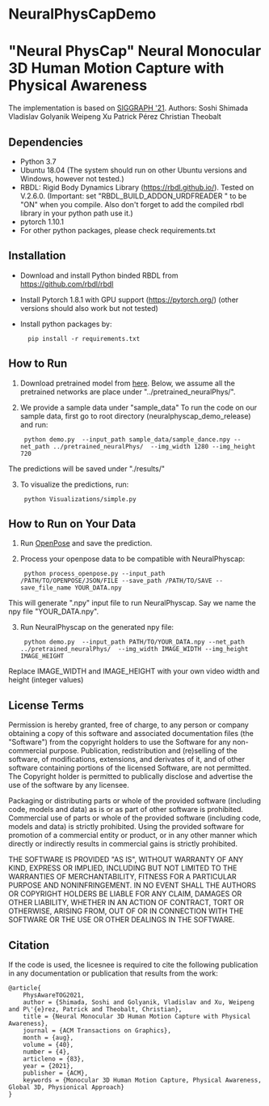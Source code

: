 # NeuralPhysCapDemo


# "Neural PhysCap" Neural Monocular 3D Human Motion Capture with Physical Awareness
The implementation is based on [SIGGRAPH '21](http://vcai.mpi-inf.mpg.de/projects/PhysAware/). 
Authors: Soshi Shimada  Vladislav Golyanik  Weipeng Xu  Patrick Pérez  Christian Theobalt
 
## Dependencies
- Python 3.7
- Ubuntu 18.04 (The system should run on other Ubuntu versions and Windows, however not tested.)
- RBDL: Rigid Body Dynamics Library (https://rbdl.github.io/). Tested on  V.2.6.0.  (Important: set "RBDL_BUILD_ADDON_URDFREADER " to be "ON" when you compile. Also don't forget to add the compiled rbdl library in your python path use it.)
- pytorch 1.10.1
- For other python packages, please check requirements.txt

## Installation
- Download and install Python binded RBDL from  https://github.com/rbdl/rbdl
- Install Pytorch 1.8.1 with GPU support (https://pytorch.org/) (other versions should also work but not tested)
- Install python packages by:

		pip install -r requirements.txt

## How to Run 
1) Download pretrained model from [here](https://drive.google.com/file/d/1ViIDOiCkBcUUm_BIS3W1z2ELRTKYIbBQ/view?usp=sharing). Below, we assume all the pretrained networks are place under "../pretrained_neuralPhys/".
 
2) We provide a sample data under "sample_data" To run the code on our sample data, first go to root directory (neuralphyscap_demo_release) and run:

		python demo.py  --input_path sample_data/sample_dance.npy --net_path ../pretrained_neuralPhys/  --img_width 1280 --img_height 720

The predictions will be saved under "./results/"

3) To visualize the predictions, run:

		python Visualizations/simple.py 

## How to Run on Your Data
1. Run [OpenPose](https://github.com/CMU-Perceptual-Computing-Lab/openpose) and save the prediction.


2. Process your openpose data to be compatible with NeuralPhyscap:
 
		python process_openpose.py --input_path /PATH/TO/OPENPOSE/JSON/FILE --save_path /PATH/TO/SAVE --save_file_name YOUR_DATA.npy

This will generate ".npy" input file to run NeuralPhyscap. Say we name the npy file "YOUR_DATA.npy". 

3. Run NeuralPhyscap on the generated npy file:
	 
		python demo.py  --input_path PATH/TO/YOUR_DATA.npy --net_path ../pretrained_neuralPhys/  --img_width IMAGE_WIDTH --img_height IMAGE_HEIGHT

 Replace IMAGE_WIDTH and IMAGE_HEIGHT with your own video width and height (integer values)

## License Terms
Permission is hereby granted, free of charge, to any person or company obtaining a copy of this software and associated documentation files (the "Software") from the copyright holders to use the Software for any non-commercial purpose. Publication, redistribution and (re)selling of the software, of modifications, extensions, and derivates of it, and of other software containing portions of the licensed Software, are not permitted. The Copyright holder is permitted to publically disclose and advertise the use of the software by any licensee. 

Packaging or distributing parts or whole of the provided software (including code, models and data) as is or as part of other software is prohibited. Commercial use of parts or whole of the provided software (including code, models and data) is strictly prohibited. Using the provided software for promotion of a commercial entity or product, or in any other manner which directly or indirectly results in commercial gains is strictly prohibited. 

THE SOFTWARE IS PROVIDED "AS IS", WITHOUT WARRANTY OF ANY KIND, EXPRESS OR
IMPLIED, INCLUDING BUT NOT LIMITED TO THE WARRANTIES OF MERCHANTABILITY,
FITNESS FOR A PARTICULAR PURPOSE AND NONINFRINGEMENT. IN NO EVENT SHALL THE
AUTHORS OR COPYRIGHT HOLDERS BE LIABLE FOR ANY CLAIM, DAMAGES OR OTHER
LIABILITY, WHETHER IN AN ACTION OF CONTRACT, TORT OR OTHERWISE, ARISING FROM,
OUT OF OR IN CONNECTION WITH THE SOFTWARE OR THE USE OR OTHER DEALINGS IN THE
SOFTWARE.

## Citation
If the code is used, the licesnee is required to cite the following publication in any documentation 
or publication that results from the work:
```
@article{
	PhysAwareTOG2021,
	author = {Shimada, Soshi and Golyanik, Vladislav and Xu, Weipeng and P\'{e}rez, Patrick and Theobalt, Christian},
	title = {Neural Monocular 3D Human Motion Capture with Physical Awareness},
	journal = {ACM Transactions on Graphics}, 
	month = {aug},
	volume = {40},
	number = {4}, 
	articleno = {83},
	year = {2021}, 
	publisher = {ACM}, 
	keywords = {Monocular 3D Human Motion Capture, Physical Awareness, Global 3D, Physionical Approach}
}
```